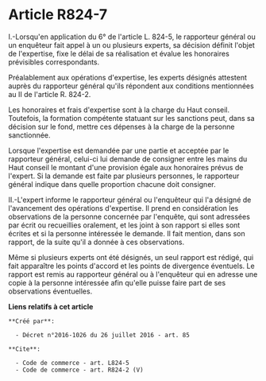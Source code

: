 # Article R824-7

I.-Lorsqu'en application du 6° de l'article L. 824-5, le rapporteur général ou un enquêteur fait appel à un ou plusieurs
experts, sa décision définit l'objet de l'expertise, fixe le délai de sa réalisation et évalue les honoraires prévisibles
correspondants. 

Préalablement aux opérations d'expertise, les experts désignés attestent auprès du rapporteur général qu'ils répondent aux
conditions mentionnées au II de l'article R. 824-2. 

Les honoraires et frais d'expertise sont à la charge du Haut conseil. Toutefois, la formation compétente statuant sur les
sanctions peut, dans sa décision sur le fond, mettre ces dépenses à la charge de la personne sanctionnée. 

Lorsque l'expertise est demandée par une partie et acceptée par le rapporteur général, celui-ci lui demande de consigner
entre les mains du Haut conseil le montant d'une provision égale aux honoraires prévus de l'expert. Si la demande est faite
par plusieurs personnes, le rapporteur général indique dans quelle proportion chacune doit consigner. 

II.-L'expert informe le rapporteur général ou l'enquêteur qui l'a désigné de l'avancement des opérations d'expertise. Il
prend en considération les observations de la personne concernée par l'enquête, qui sont adressées par écrit ou recueillies
oralement, et les joint à son rapport si elles sont écrites et si la personne intéressée le demande. Il fait mention, dans
son rapport, de la suite qu'il a donnée à ces observations. 

Même si plusieurs experts ont été désignés, un seul rapport est rédigé, qui fait apparaître les points d'accord et les points
de divergence éventuels. Le rapport est remis au rapporteur général ou à l'enquêteur qui en adresse une copie à la personne
intéressée afin qu'elle puisse faire part de ses observations éventuelles.

**Liens relatifs à cet article**

	**Créé par**:

	  - Décret n°2016-1026 du 26 juillet 2016 - art. 85

	**Cite**:

	  - Code de commerce - art. L824-5
	  - Code de commerce - art. R824-2 (V)
